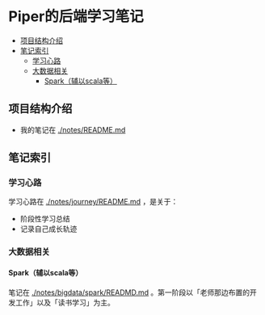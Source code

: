 # Piper的后端学习笔记

<!-- @import "[TOC]" {cmd="toc" depthFrom=2 depthTo=6 orderedList=false} -->

<!-- code_chunk_output -->

- [项目结构介绍](#项目结构介绍)
- [笔记索引](#笔记索引)
  - [学习心路](#学习心路)
  - [大数据相关](#大数据相关)
    - [Spark（辅以scala等）](#spark辅以scala等)

<!-- /code_chunk_output -->

## 项目结构介绍

- 我的笔记在 [./notes/README.md](./notes/README.md)

## 笔记索引

### 学习心路
学习心路在 [./notes/journey/README.md](./notes/journey/README.md) ，是关于：
- 阶段性学习总结
- 记录自己成长轨迹

### 大数据相关

#### Spark（辅以scala等）

笔记在 [./notes/bigdata/spark/READMD.md](./notes/bigdata/spark/READMD.md) 。第一阶段以「老师那边布置的开发工作」以及「读书学习」为主。


